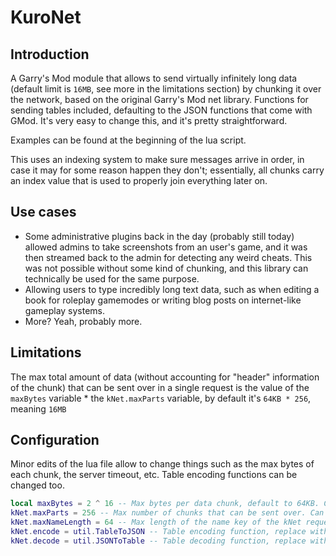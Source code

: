 # KuroNet
## Introduction
A Garry's Mod module that allows to send virtually infinitely long data (default limit is `16MB`, see more in the limitations section) by chunking it over the network, based on the original Garry's Mod net library. Functions for sending tables included, defaulting to the JSON functions that come with GMod. It's very easy to change this, and it's pretty straightforward.

Examples can be found at the beginning of the lua script.

This uses an indexing system to make sure messages arrive in order, in case it may for some reason happen they don't; essentially, all chunks carry an index value that is used to properly join everything later on.

## Use cases
- Some administrative plugins back in the day (probably still today) allowed admins to take screenshots from an user's game, and it was then streamed back to the admin for detecting any weird cheats. This was not possible without some kind of chunking, and this library can technically be used for the same purpose.
- Allowing users to type incredibly long text data, such as when editing a book for roleplay gamemodes or writing blog posts on internet-like gameplay systems.
- More? Yeah, probably more.

## Limitations
The max total amount of data (without accounting for "header" information of the chunk) that can be sent over in a single request is the value of the `maxBytes` variable * the `kNet.maxParts` variable, by default it's `64KB * 256`, meaning `16MB`

## Configuration
Minor edits of the lua file allow to change things such as the max bytes of each chunk, the server timeout, etc. Table encoding functions can be changed too.

```lua
local maxBytes = 2 ^ 16 -- Max bytes per data chunk, default to 64KB. Can be changed if GMod supports larger chunks, but at the time (11 years ago) and at the time of writing this, this was the maximum allowed. Feel free to check https://wiki.facepunch.com/gmod/net for any changes.
kNet.maxParts = 256 -- Max number of chunks that can be sent over. Can be changed, but this reduces the amount of actual data sent over the chunk. Should always be a power of two to maximize data efficiency.
kNet.maxNameLength = 64 -- Max length of the name key of the kNet request. Can be changed, but this reduces the amount of actual data sent over the chunk.
kNet.encode = util.TableToJSON -- Table encoding function, replace with pON or glON if needed.
kNet.decode = util.JSONToTable -- Table decoding function, replace with pON or glON if needed.
```

